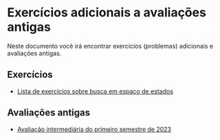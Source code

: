 # Exercícios adicionais a avaliações antigas

Neste documento você irá encontrar exercícios (problemas) adicionais e avaliações antigas. 

## Exercícios

- [Lista de exercícios sobre busca em espaço de estados](./busca/index.md)

## Avaliações antigas

- [Avaliação intermediária do primeiro semestre de 2023](./2023_intermediaria/index.md)